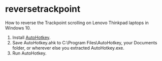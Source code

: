 # reversetrackpoint
How to reverse the Trackpoint scrolling on Lenovo Thinkpad laptops in Windows 10.

1. Install [AutoHotkey](https://www.autohotkey.com/).
2. Save AutoHotkey.ahk to C:\Program Files\AutoHotkey\, your Documents folder, or wherever else you extracted AutoHotkey.exe.
3. Run AutoHotkey.
